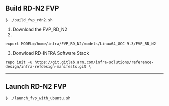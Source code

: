 ## Build RD-N2 FVP

```
$ ./build_fvp_rdn2.sh
```

1. Download the FVP_RD_N2
2. 
```
export MODEL=/home/infra/FVP_RD_N2/models/Linux64_GCC-9.3/FVP_RD_N2
```

3. Donwload RD-INFRA Software Stack
```
repo init -u https://git.gitlab.arm.com/infra-solutions/reference-design/infra-refdesign-manifests.git \
```

---
## Launch RD-N2 FVP

```
$ ./launch_fvp_with_ubuntu.sh
```
